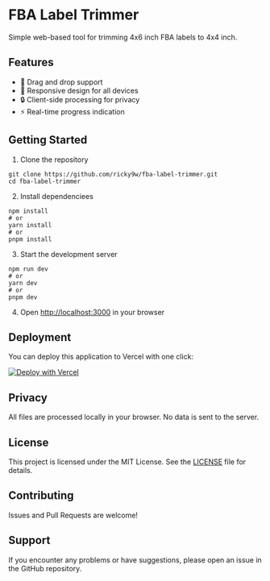 # FBA Label Trimmer

Simple web-based tool for trimming 4x6 inch FBA labels to 4x4 inch.

## Features

- 💫 Drag and drop support
- 📱 Responsive design for all devices
- 🔒 Client-side processing for privacy
- ⚡️ Real-time progress indication

## Getting Started

1. Clone the repository

```
git clone https://github.com/ricky9w/fba-label-trimmer.git
cd fba-label-trimmer
```

2. Install dependenciees

```
npm install
# or
yarn install
# or
pnpm install
```

3. Start the development server

```
npm run dev
# or
yarn dev
# or
pnpm dev
```

4. Open [http://localhost:3000](http://localhost:3000) in your browser

## Deployment

You can deploy this application to Vercel with one click:

[![Deploy with Vercel](https://vercel.com/button)](https://vercel.com/new/clone?repository-url=https%3A%2F%2Fgithub.com%2Fricky9w%2Ffba-label-trimmer)

## Privacy

All files are processed locally in your browser. No data is sent to the server.

## License

This project is licensed under the MIT License. See the [LICENSE](LICENSE) file for details.

## Contributing

Issues and Pull Requests are welcome!

## Support

If you encounter any problems or have suggestions, please open an issue in the GitHub repository.